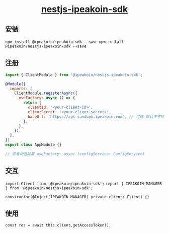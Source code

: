 <p style="text-align: center;">
  <h1 align="center"><a href="javascript:void(0);">nestjs-ipeakoin-sdk</a></h1>
</p>

## 安装

`npm install @ipeakoin/ipeakoin-sdk --save`
`npm install @ipeakoin/nestjs-ipeakoin-sdk --save`

## 注册

```js
import { ClientModule } from '@ipeakoin/nestjs-ipeakoin-sdk';

@Module({
  imports: [
    ClientModule.registerAsync({
      useFactory: async () => {
        return {
          clientId: '<your-client-id>',
          clientSecret: '<your-client-secret>',
          baseUrl: 'https://api-sandbox.ipeakoin.com', // 可选 默认正式环境
        };
      },
    }),
  ],
})
export class AppModule {}

// 或者动态配置 useFactory: async (configService: ConfigService)
```

## 交互

`import Client from '@ipeakoin/ipeakoin-sdk';`
`import { IPEAKOIN_MANAGER } from '@ipeakoin/nestjs-ipeakoin-sdk';`

`constructor(@Inject(IPEAKOIN_MANAGER) private client: Client) {}`

## 使用

`const res = await this.client.getAccessToken();`
